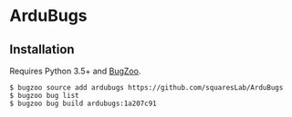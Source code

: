 # ArduBugs

## Installation

Requires Python 3.5+ and [BugZoo](https://github.com/squaresLab/BugZoo).

```
$ bugzoo source add ardubugs https://github.com/squaresLab/ArduBugs
$ bugzoo bug list
$ bugzoo bug build ardubugs:1a207c91
```
